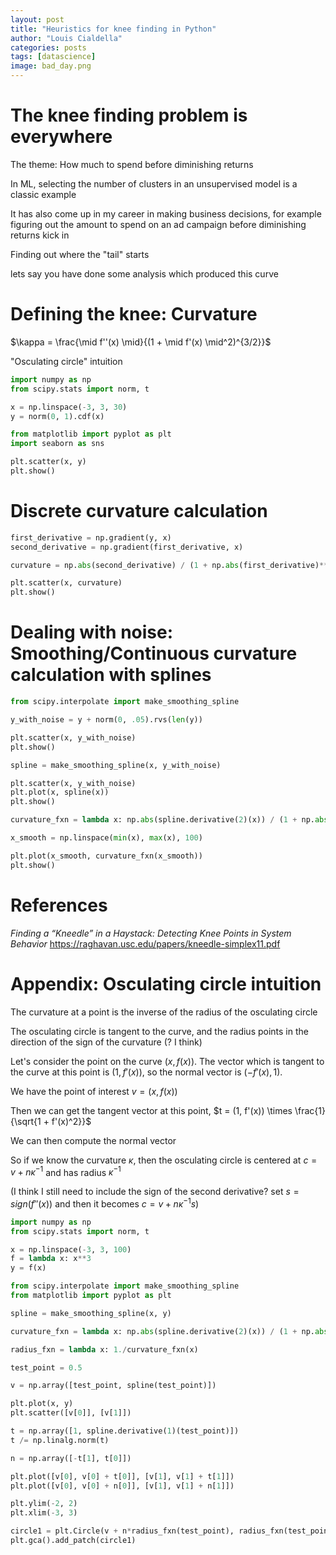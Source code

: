 ```yaml
---
layout: post
title: "Heuristics for knee finding in Python"
author: "Louis Cialdella"
categories: posts
tags: [datascience]
image: bad_day.png
---
```


# The knee finding problem is everywhere

The theme: How much to spend before diminishing returns

In ML, selecting the number of clusters in an unsupervised model is a classic example

It has also come up in my career in making business decisions, for example figuring out the amount to spend on an ad campaign before diminishing returns kick in

Finding out where the "tail" starts

lets say you have done some analysis which produced this curve

# Defining the knee: Curvature 

$\kappa = \frac{\mid f''(x) \mid}{(1 + \mid f'(x) \mid^2)^{3/2}}$

"Osculating circle" intuition

```python
import numpy as np
from scipy.stats import norm, t

x = np.linspace(-3, 3, 30)
y = norm(0, 1).cdf(x)

from matplotlib import pyplot as plt
import seaborn as sns

plt.scatter(x, y)
plt.show()
```

# Discrete curvature calculation

```python
first_derivative = np.gradient(y, x)
second_derivative = np.gradient(first_derivative, x)

curvature = np.abs(second_derivative) / (1 + np.abs(first_derivative)**2)**(3./2)

plt.scatter(x, curvature)
plt.show()
```

# Dealing with noise: Smoothing/Continuous curvature calculation with splines

```python
from scipy.interpolate import make_smoothing_spline

y_with_noise = y + norm(0, .05).rvs(len(y))

plt.scatter(x, y_with_noise)
plt.show()

spline = make_smoothing_spline(x, y_with_noise)

plt.scatter(x, y_with_noise)
plt.plot(x, spline(x))
plt.show()

curvature_fxn = lambda x: np.abs(spline.derivative(2)(x)) / (1 + np.abs(spline.derivative(1)(x))**2)**(3./2)

x_smooth = np.linspace(min(x), max(x), 100)

plt.plot(x_smooth, curvature_fxn(x_smooth))
plt.show()
```

# References

_Finding a “Kneedle” in a Haystack: Detecting Knee Points in System Behavior_ https://raghavan.usc.edu/papers/kneedle-simplex11.pdf

# Appendix: Osculating circle intuition

The curvature at a point is the inverse of the radius of the osculating circle

The osculating circle is tangent to the curve, and the radius points in the direction of the sign of the curvature (? I think)

Let's consider the point on the curve $(x, f(x))$. The vector which is tangent to the curve at this point is $(1, f'(x))$, so the normal vector is $(-f'(x), 1)$.

We have the point of interest $v = (x, f(x))$

Then we can get the tangent vector at this point, $t = (1, f'(x)) \times \frac{1}{\sqrt{1 + f'(x)^2}}$

We can then compute the normal vector

So if we know the curvature $\kappa$, then the osculating circle is centered at $c = v + n \kappa^{-1}$ and has radius $\kappa^{-1}$

(I think I still need to include the sign of the second derivative? set $s = sign(f''(x))$ and then it becomes $c = v + n \kappa^{-1} s$)

```python
import numpy as np
from scipy.stats import norm, t

x = np.linspace(-3, 3, 100)
f = lambda x: x**3
y = f(x)

from scipy.interpolate import make_smoothing_spline
from matplotlib import pyplot as plt

spline = make_smoothing_spline(x, y)

curvature_fxn = lambda x: np.abs(spline.derivative(2)(x)) / (1 + np.abs(spline.derivative(1)(x))**2)**(3./2)

radius_fxn = lambda x: 1./curvature_fxn(x)

test_point = 0.5

v = np.array([test_point, spline(test_point)])

plt.plot(x, y)
plt.scatter([v[0]], [v[1]])

t = np.array([1, spline.derivative(1)(test_point)])
t /= np.linalg.norm(t)

n = np.array([-t[1], t[0]])

plt.plot([v[0], v[0] + t[0]], [v[1], v[1] + t[1]])
plt.plot([v[0], v[0] + n[0]], [v[1], v[1] + n[1]])

plt.ylim(-2, 2)
plt.xlim(-3, 3)

circle1 = plt.Circle(v + n*radius_fxn(test_point), radius_fxn(test_point), color='r')
plt.gca().add_patch(circle1)
```